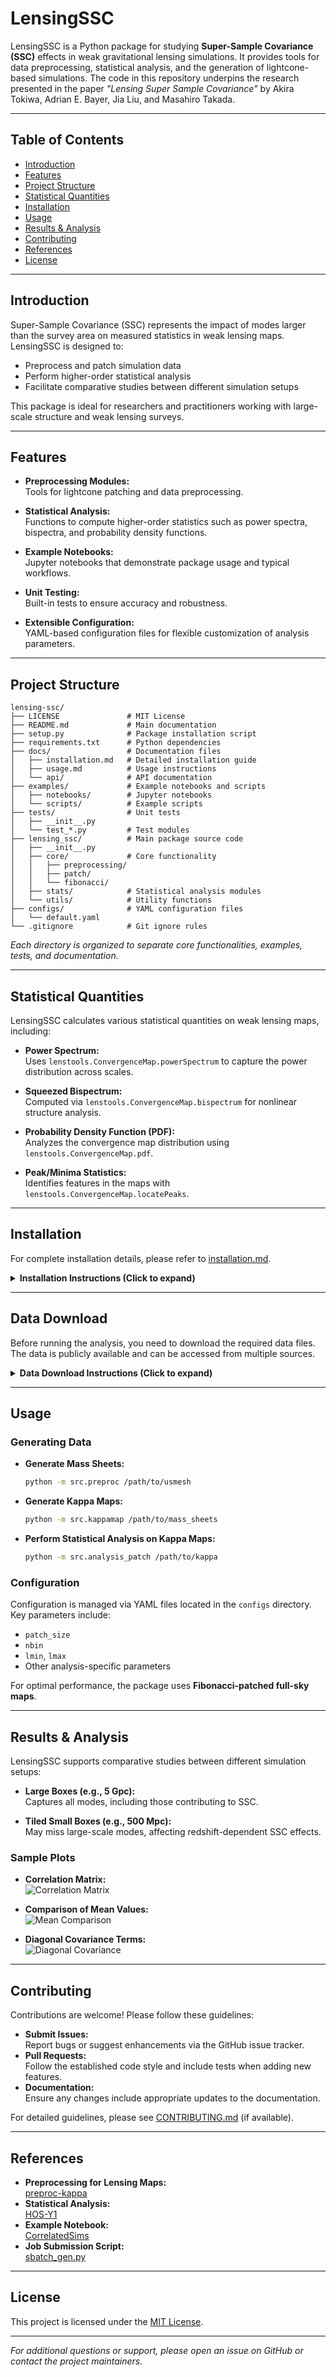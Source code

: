 # LensingSSC

LensingSSC is a Python package for studying **Super-Sample Covariance (SSC)** effects in weak gravitational lensing simulations. It provides tools for data preprocessing, statistical analysis, and the generation of lightcone-based simulations. The code in this repository underpins the research presented in the paper *"Lensing Super Sample Covariance"* by Akira Tokiwa, Adrian E. Bayer, Jia Liu, and Masahiro Takada.

---

## Table of Contents

- [Introduction](#introduction)
- [Features](#features)
- [Project Structure](#project-structure)
- [Statistical Quantities](#statistical-quantities)
- [Installation](#installation)
- [Usage](#usage)
- [Results & Analysis](#results--analysis)
- [Contributing](#contributing)
- [References](#references)
- [License](#license)

---

## Introduction

Super-Sample Covariance (SSC) represents the impact of modes larger than the survey area on measured statistics in weak lensing maps. LensingSSC is designed to:
- Preprocess and patch simulation data
- Perform higher-order statistical analysis
- Facilitate comparative studies between different simulation setups

This package is ideal for researchers and practitioners working with large-scale structure and weak lensing surveys.

---

## Features

- **Preprocessing Modules:**  
  Tools for lightcone patching and data preprocessing.
  
- **Statistical Analysis:**  
  Functions to compute higher-order statistics such as power spectra, bispectra, and probability density functions.
  
- **Example Notebooks:**  
  Jupyter notebooks that demonstrate package usage and typical workflows.
  
- **Unit Testing:**  
  Built-in tests to ensure accuracy and robustness.
  
- **Extensible Configuration:**  
  YAML-based configuration files for flexible customization of analysis parameters.

---

## Project Structure

```plaintext
lensing-ssc/
├── LICENSE               # MIT License
├── README.md             # Main documentation
├── setup.py              # Package installation script
├── requirements.txt      # Python dependencies
├── docs/                 # Documentation files
│   ├── installation.md   # Detailed installation guide
│   ├── usage.md          # Usage instructions
│   └── api/              # API documentation
├── examples/             # Example notebooks and scripts
│   ├── notebooks/        # Jupyter notebooks
│   └── scripts/          # Example scripts
├── tests/                # Unit tests
│   ├── __init__.py
│   └── test_*.py         # Test modules
├── lensing_ssc/          # Main package source code
│   ├── __init__.py
│   ├── core/             # Core functionality
│   │   ├── preprocessing/
│   │   ├── patch/
│   │   └── fibonacci/
│   ├── stats/            # Statistical analysis modules
│   └── utils/            # Utility functions
├── configs/              # YAML configuration files
│   └── default.yaml
└── .gitignore            # Git ignore rules
```

*Each directory is organized to separate core functionalities, examples, tests, and documentation.*

---

## Statistical Quantities

LensingSSC calculates various statistical quantities on weak lensing maps, including:

- **Power Spectrum:**  
  Uses `lenstools.ConvergenceMap.powerSpectrum` to capture the power distribution across scales.
  
- **Squeezed Bispectrum:**  
  Computed via `lenstools.ConvergenceMap.bispectrum` for nonlinear structure analysis.
  
- **Probability Density Function (PDF):**  
  Analyzes the convergence map distribution using `lenstools.ConvergenceMap.pdf`.
  
- **Peak/Minima Statistics:**  
  Identifies features in the maps with `lenstools.ConvergenceMap.locatePeaks`.

---

## Installation

For complete installation details, please refer to [installation.md](installation.md).

<details>
  <summary><strong>Installation Instructions (Click to expand)</strong></summary>

  ### Prerequisites

  - **Python 3.8.19**  
    Download from the [official Python website](https://www.python.org/downloads/release/python-3819/) and verify with:
    ```sh
    python --version
    ```
    The output should be `Python 3.8.x`.

  ### Create a Conda Environment

  ```sh
  conda create -n lensingssc python=3.8
  conda activate lensingssc
  ```

  ### Installing Dependencies

  **Using Conda:**

  1. Install `nbodykit`:
     ```sh
     conda install -c bccp nbodykit
     ```
  2. Install additional packages:
     ```sh
     conda install numpy healpy matplotlib astropy scipy h5py pyyaml pandas
     ```

  **Using Pip:**

  1. Install Lenstools, Classy, and Cobaya:
     ```sh
     pip install lenstools classy cobaya
     ```
  2. Install CLASS via Cobaya:
     ```sh
     pip install cobaya --upgrade
     mkdir ./lib
     cobaya-install cosmo -p ./lib
     ```

  ### Installing LensingSSC

  1. **Clone the repository:**
     ```sh
     git clone https://github.com/atokiwaipmu/LensingSSC.git
     cd LensingSSC
     ```
  2. **Install the package:**
     ```sh
     python setup.py install
     ```

  ### Verification

  Confirm installation with:
  ```sh
  python -c "import lensing_ssc; print('LensingSSC installed successfully')"
  ```

</details>

---

## Data Download

Before running the analysis, you need to download the required data files. The data is publicly available and can be accessed from multiple sources.

<details>
  <summary><strong>Data Download Instructions (Click to expand)</strong></summary>

  The data is available from [HalfDome Simulations Data](https://halfdomesims.github.io/data/). You can download the files as follows:
  
  - **Globus Download:**  
    The data is publicly available on Globus. Follow the instructions on the website for a direct download.
  
  - **NERSC Community File Storage (CFS):**  
    The data is also hosted on the NERSC CFS system in the CMB project directory at:
    ```
    /global/cfs/cdirs/cmb/data/halfdome/
    ```
  
  Additional details:
  - **Description:**  
    For a full description of the data, see the enclosed `README.txt` provided with the data.
  
  - **Example Usage:**  
    For an example of reading the data, refer to the notebook `Halfdome_analysis.ipynb` included with the download.
  
  - **Future Updates:**  
    Further examples, notebooks, and additional data will be added soon!
  
</details>

---

## Usage

### Generating Data

- **Generate Mass Sheets:**
  ```sh
  python -m src.preproc /path/to/usmesh
  ```

- **Generate Kappa Maps:**
  ```sh
  python -m src.kappamap /path/to/mass_sheets
  ```

- **Perform Statistical Analysis on Kappa Maps:**
  ```sh
  python -m src.analysis_patch /path/to/kappa
  ```

### Configuration

Configuration is managed via YAML files located in the `configs` directory. Key parameters include:
- `patch_size`
- `nbin`
- `lmin`, `lmax`
- Other analysis-specific parameters

For optimal performance, the package uses **Fibonacci-patched full-sky maps**.

---

## Results & Analysis

LensingSSC supports comparative studies between different simulation setups:

- **Large Boxes (e.g., 5 Gpc):**  
  Captures all modes, including those contributing to SSC.

- **Tiled Small Boxes (e.g., 500 Mpc):**  
  May miss large-scale modes, affecting redshift-dependent SSC effects.

### Sample Plots

- **Correlation Matrix:**  
  ![Correlation Matrix](img/comparison/correlation_zs2.0_oa10_sl2_noiseless.png "Correlation Matrix for z_source=2.0")
  
- **Comparison of Mean Values:**  
  ![Mean Comparison](img/comparison/mean_zs2.0_oa10_sl2_noiseless.png "Mean Comparison for z_source=2.0")
  
- **Diagonal Covariance Terms:**  
  ![Diagonal Covariance](img/comparison/diagonal_zs2.0_oa10_sl2_noiseless.png "Diagonal terms of the covariance matrix for z_source=2.0")

---

## Contributing

Contributions are welcome! Please follow these guidelines:
- **Submit Issues:**  
  Report bugs or suggest enhancements via the GitHub issue tracker.
- **Pull Requests:**  
  Follow the established code style and include tests when adding new features.
- **Documentation:**  
  Ensure any changes include appropriate updates to the documentation.

For detailed guidelines, please see [CONTRIBUTING.md](CONTRIBUTING.md) (if available).

---

## References

- **Preprocessing for Lensing Maps:**  
  [preproc-kappa](https://github.com/HalfDomeSims/preproc-kappa.git)
- **Statistical Analysis:**  
  [HOS-Y1](https://github.com/LSSTDESC/HOS-Y1-prep.git)
- **Example Notebook:**  
  [CorrelatedSims](https://github.com/liuxx479/CorrelatedSims/blob/master/hack_crowncanyon_kappa.ipynb)
- **Job Submission Script:**  
  [sbatch_gen.py](https://github.com/liuxx479/CorrelatedSims/blob/master/sbatch_gen.py)

---

## License

This project is licensed under the [MIT License](LICENSE).

---

*For additional questions or support, please open an issue on GitHub or contact the project maintainers.*
